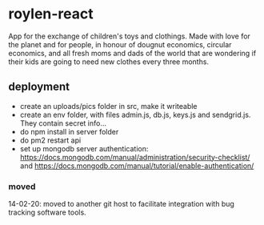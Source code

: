 # roylen-react

App for the exchange of children's toys and clothings. Made with love for the planet and for people, in honour of dougnut economics, circular economics, and all fresh moms and dads of the world that are wondering if their kids are going to need new clothes every three months.

## deployment

- create an uploads/pics folder in src, make it writeable
- create an env folder, with files admin.js, db.js, keys.js and sendgrid.js. They contain secret info...
- do npm install in server folder
- do pm2 restart api
- set up mongodb server authentication: https://docs.mongodb.com/manual/administration/security-checklist/ and https://docs.mongodb.com/manual/tutorial/enable-authentication/

### moved

14-02-20: moved to another git host to facilitate integration with bug tracking software tools.

